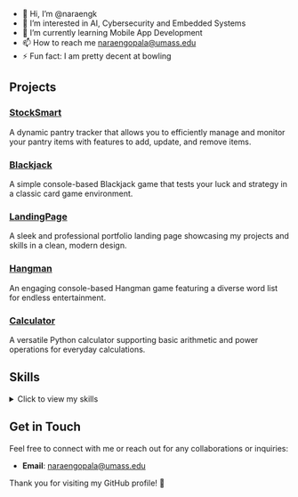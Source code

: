 - 👋 Hi, I’m @naraengk
- 👀 I’m interested in AI, Cybersecurity and Embedded Systems
- 🌱 I’m currently learning Mobile App Development
- 📫 How to reach me naraengopala@umass.edu
- ⚡ Fun fact: I am pretty decent at bowling

<!---
naraengk/naraengk is a ✨ special ✨ repository because its `README.md` (this file) appears on your GitHub profile.
You can click the Preview link to take a look at your changes.
--->
## Projects

### [StockSmart](https://github.com/naraengk/stock-smart)
A dynamic pantry tracker that allows you to efficiently manage and monitor your pantry items with features to add, update, and remove items.

### [Blackjack](https://github.com/naraengk/blackjack-game)
A simple console-based Blackjack game that tests your luck and strategy in a classic card game environment.

### [LandingPage](https://naraengk.netlify.app/landing-page)
A sleek and professional portfolio landing page showcasing my projects and skills in a clean, modern design.

### [Hangman](https://github.com/naraengk/hangman-game)
An engaging console-based Hangman game featuring a diverse word list for endless entertainment.

### [Calculator](https://github.com/naraengk/basic-calculator)
A versatile Python calculator supporting basic arithmetic and power operations for everyday calculations.

## Skills

<details>
  <summary>Click to view my skills</summary>
  
  - **Programming Languages**: Python, Java, JavaScript, HTML, CSS
  - **Web Development**: Firebase
  - **Data Analysis**: Pandas, NumPy, Matplotlib
  - **Machine Learning**: Scikit-learn, TensorFlow, Keras
  - **Tools & Technologies**: Git
  - **Soft Skills**: Problem-solving, Team Collaboration, Critical Thinking
  
</details>

## Get in Touch

Feel free to connect with me or reach out for any collaborations or inquiries:

- **Email**: [naraengopala@umass.edu](mailto:naraengopala@umass.edu)

Thank you for visiting my GitHub profile! 🌟
